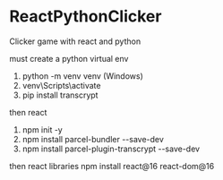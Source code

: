 # ReactPythonClicker
Clicker game with react and python 

must create a python virtual env
1. python -m venv venv (Windows)
2. venv\Scripts\activate
3. pip install transcrypt

then react
1. npm init -y
2. npm install parcel-bundler --save-dev
3. npm install parcel-plugin-transcrypt --save-dev

then react libraries
npm install react@16 react-dom@16


